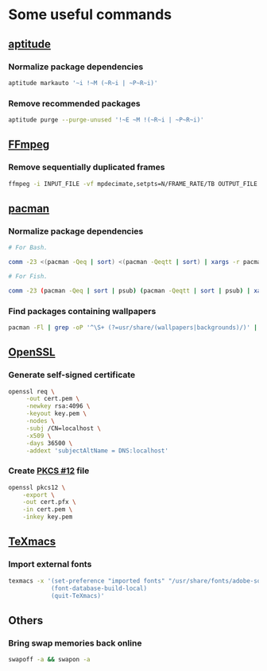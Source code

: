 # Some useful commands

## [aptitude](https://wiki.debian.org/Aptitude)

### Normalize package dependencies

```sh
aptitude markauto '~i !~M (~R~i | ~P~R~i)'
```

### Remove recommended packages

```sh
aptitude purge --purge-unused '!~E ~M !(~R~i | ~P~R~i)'
```

## [FFmpeg](https://www.ffmpeg.org)

### Remove sequentially duplicated frames

```sh
ffmpeg -i INPUT_FILE -vf mpdecimate,setpts=N/FRAME_RATE/TB OUTPUT_FILE
```

## [pacman](https://www.archlinux.org/pacman/)

### Normalize package dependencies

```sh
# For Bash.

comm -23 <(pacman -Qeq | sort) <(pacman -Qeqtt | sort) | xargs -r pacman -D --asdeps
```

```sh
# For Fish.

comm -23 (pacman -Qeq | sort | psub) (pacman -Qeqtt | sort | psub) | xargs -r pacman -D --asdeps
```

### Find packages containing wallpapers

```sh
pacman -Fl | grep -oP '^\S+ (?=usr/share/(wallpapers|backgrounds)/)' | sort -u
```

## [OpenSSL](https://www.openssl.org)

### Generate self-signed certificate

```sh
openssl req \
     -out cert.pem \
     -newkey rsa:4096 \
     -keyout key.pem \
     -nodes \
     -subj /CN=localhost \
     -x509 \
     -days 36500 \
     -addext 'subjectAltName = DNS:localhost'
```

### Create [PKCS #12](https://en.wikipedia.org/wiki/PKCS_12) file

```sh
openssl pkcs12 \
    -export \
    -out cert.pfx \
    -in cert.pem \
    -inkey key.pem
```

## [TeXmacs](https://www.texmacs.org)

### Import external fonts

```sh
texmacs -x '(set-preference "imported fonts" "/usr/share/fonts/adobe-source-code-pro:/usr/share/fonts/adobe-source-han-sans:/usr/share/fonts/adobe-source-han-serif:/usr/share/fonts/adobe-source-sans-pro:/usr/share/fonts/adobe-source-serif-pro")
            (font-database-build-local)
            (quit-TeXmacs)'
```

## Others

### Bring swap memories back online

```sh
swapoff -a && swapon -a
```

